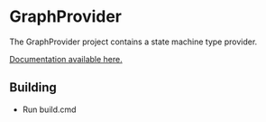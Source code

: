 GraphProvider
===========================

The GraphProvider project contains a state machine type provider.

<a href="http://fsprojects.github.io/GraphProvider" target="_blank">Documentation available here.</a>

## Building

* Run build.cmd

